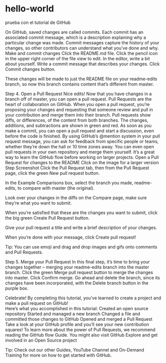 # hello-world
prueba con el tutorial de GitHub


On GitHub, saved changes are called commits. Each commit has an associated commit message, which is a description explaining why a particular change was made. Commit messages capture the history of your changes, so other contributors can understand what you’ve done and why.
Make and commit changes
Click the README.md file.
Click the  pencil icon in the upper right corner of the file view to edit.
In the editor, write a bit about yourself.
Write a commit message that describes your changes.
Click Commit changes button.

These changes will be made to just the README file on your readme-edits branch, so now this branch contains content that’s different from master.

Step 4. Open a Pull Request
Nice edits! Now that you have changes in a branch off of master, you can open a pull request.
Pull Requests are the heart of collaboration on GitHub. When you open a pull request, you’re proposing your changes and requesting that someone review and pull in your contribution and merge them into their branch. Pull requests show diffs, or differences, of the content from both branches. The changes, additions, and subtractions are shown in green and red.
As soon as you make a commit, you can open a pull request and start a discussion, even before the code is finished.
By using GitHub’s @mention system in your pull request message, you can ask for feedback from specific people or teams, whether they’re down the hall or 10 time zones away.
You can even open pull requests in your own repository and merge them yourself. It’s a great way to learn the GitHub flow before working on larger projects.
Open a Pull Request for changes to the README
Click on the image for a larger version
Step
Screenshot
Click the  Pull Request tab, then from the Pull Request page, click the green New pull request button.

In the Example Comparisons box, select the branch you made, readme-edits, to compare with master (the original).

Look over your changes in the diffs on the Compare page, make sure they’re what you want to submit.

When you’re satisfied that these are the changes you want to submit, click the big green Create Pull Request button.

Give your pull request a title and write a brief description of your changes.

When you’re done with your message, click Create pull request!

Tip: You can use emoji and drag and drop images and gifs onto comments and Pull Requests.

Step 5. Merge your Pull Request
In this final step, it’s time to bring your changes together – merging your readme-edits branch into the master branch.
Click the green Merge pull request button to merge the changes into master.
Click Confirm merge.
Go ahead and delete the branch, since its changes have been incorporated, with the Delete branch button in the purple box.
 
Celebrate!
By completing this tutorial, you’ve learned to create a project and make a pull request on GitHub!   
Here’s what you accomplished in this tutorial:
Created an open source repository
Started and managed a new branch
Changed a file and committed those changes to GitHub
Opened and merged a Pull Request
Take a look at your GitHub profile and you’ll see your new contribution squares!
To learn more about the power of Pull Requests, we recommend reading the GitHub flow Guide. You might also visit GitHub Explore and get involved in an Open Source project 

Tip: Check out our other Guides, YouTube Channel and On-Demand Training for more on how to get started with GitHub.
